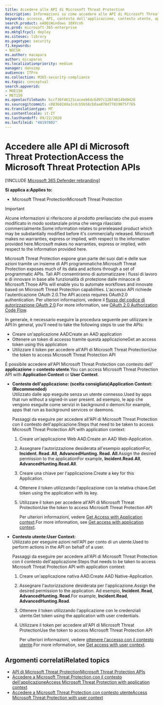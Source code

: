 ```yaml
---
title: Accedere alle API di Microsoft Threat Protection
description: Informazioni su come accedere alle API di Microsoft Threat Protection
keywords: accesso, API, contesto dell'applicazione, contesto utente, applicazione AAD, token di accesso
search.product: eADQiWindows 10XVcnh
ms.prod: microsoft-365-enterprise
ms.mktglfcycl: deploy
ms.sitesec: library
ms.pagetype: security
f1.keywords:
- NOCSH
ms.author: macapara
author: mjcaparas
ms.localizationpriority: medium
manager: dansimp
audience: ITPro
ms.collection: M365-security-compliance
ms.topic: conceptual
search.appverid:
- MOE150
- MET150
ms.openlocfilehash: bccf36f46121caceeb6dc6d97c126f48149d9426
ms.sourcegitcommit: c083602dda3cdcb5b58cb8aa070d77019075f765
ms.translationtype: MT
ms.contentlocale: it-IT
ms.lasthandoff: 09/22/2020
ms.locfileid: "48197882"
---
```

# <a name="access-the-microsoft-threat-protection-apis"></a><span data-ttu-id="2c7e3-104">Accedere alle API di Microsoft Threat Protection</span><span class="sxs-lookup"><span data-stu-id="2c7e3-104">Access the Microsoft Threat Protection APIs</span></span>

[!INCLUDE [Microsoft 365 Defender rebranding](../includes/microsoft-defender.md)]


<span data-ttu-id="2c7e3-105">**Si applica a:**</span><span class="sxs-lookup"><span data-stu-id="2c7e3-105">**Applies to:**</span></span>
- <span data-ttu-id="2c7e3-106">Microsoft Threat Protection</span><span class="sxs-lookup"><span data-stu-id="2c7e3-106">Microsoft Threat Protection</span></span>

>[!IMPORTANT] 
><span data-ttu-id="2c7e3-107">Alcune informazioni si riferiscono al prodotto prerilasciato che può essere modificato in modo sostanziale prima che venga rilasciato commercialmente.</span><span class="sxs-lookup"><span data-stu-id="2c7e3-107">Some information relates to prereleased product which may be substantially modified before it's commercially released.</span></span> <span data-ttu-id="2c7e3-108">Microsoft makes no warranties, express or implied, with respect to the information provided here.</span><span class="sxs-lookup"><span data-stu-id="2c7e3-108">Microsoft makes no warranties, express or implied, with respect to the information provided here.</span></span>


 <span data-ttu-id="2c7e3-109">Microsoft Threat Protection espone gran parte dei suoi dati e delle sue azioni tramite un insieme di API programmatiche.</span><span class="sxs-lookup"><span data-stu-id="2c7e3-109">Microsoft Threat Protection exposes much of its data and actions through a set of programmatic APIs.</span></span> <span data-ttu-id="2c7e3-110">Tali API consentiranno di automatizzare i flussi di lavoro e di innovare in base alle funzionalità di protezione dalle minacce di Microsoft.</span><span class="sxs-lookup"><span data-stu-id="2c7e3-110">Those APIs will enable you to automate workflows and innovate based on  Microsoft Threat Protection capabilities.</span></span> <span data-ttu-id="2c7e3-111">L'accesso API richiede l'autenticazione OAuth 2.0.</span><span class="sxs-lookup"><span data-stu-id="2c7e3-111">The API access requires OAuth2.0 authentication.</span></span> <span data-ttu-id="2c7e3-112">Per ulteriori informazioni, vedere il [flusso del codice di autorizzazione OAuth 2,0](https://docs.microsoft.com/azure/active-directory/develop/active-directory-v2-protocols-oauth-code).</span><span class="sxs-lookup"><span data-stu-id="2c7e3-112">For more information, see [OAuth 2.0 Authorization Code Flow](https://docs.microsoft.com/azure/active-directory/develop/active-directory-v2-protocols-oauth-code).</span></span>


<span data-ttu-id="2c7e3-113">In generale, è necessario eseguire la procedura seguente per utilizzare le API:</span><span class="sxs-lookup"><span data-stu-id="2c7e3-113">In general, you'll need to take the following steps to use the APIs:</span></span>
- <span data-ttu-id="2c7e3-114">Creare un'applicazione AAD</span><span class="sxs-lookup"><span data-stu-id="2c7e3-114">Create an AAD application</span></span>
- <span data-ttu-id="2c7e3-115">Ottenere un token di accesso tramite questa applicazione</span><span class="sxs-lookup"><span data-stu-id="2c7e3-115">Get an access token using this application</span></span>
- <span data-ttu-id="2c7e3-116">Utilizzare il token per accedere all'API di Microsoft Threat Protection</span><span class="sxs-lookup"><span data-stu-id="2c7e3-116">Use the token to access  Microsoft Threat Protection API</span></span>


<span data-ttu-id="2c7e3-117">È possibile accedere all'API Microsoft Threat Protection con contesto dell' **applicazione** o **contesto utente**.</span><span class="sxs-lookup"><span data-stu-id="2c7e3-117">You can access  Microsoft Threat Protection API with **Application Context** or **User Context**.</span></span>

- <span data-ttu-id="2c7e3-118">**Contesto dell'applicazione: (scelta consigliata)**</span><span class="sxs-lookup"><span data-stu-id="2c7e3-118">**Application Context: (Recommended)**</span></span> <br>
    <span data-ttu-id="2c7e3-119">Utilizzato dalle app eseguite senza un utente connesso.</span><span class="sxs-lookup"><span data-stu-id="2c7e3-119">Used by apps that run without a signed-in user present.</span></span> <span data-ttu-id="2c7e3-120">ad esempio, le app che vengono eseguite come servizi in background o demoni.</span><span class="sxs-lookup"><span data-stu-id="2c7e3-120">for example, apps that run as background services or daemons.</span></span>

    <span data-ttu-id="2c7e3-121">Passaggi da eseguire per accedere all'API di Microsoft Threat Protection con il contesto dell'applicazione:</span><span class="sxs-lookup"><span data-stu-id="2c7e3-121">Steps that need to be taken to access  Microsoft Threat Protection API with application context:</span></span>

  1. <span data-ttu-id="2c7e3-122">Creare un'applicazione Web AAD.</span><span class="sxs-lookup"><span data-stu-id="2c7e3-122">Create an AAD Web-Application.</span></span>
  2. <span data-ttu-id="2c7e3-123">Assegnare l'autorizzazione desiderata all'esempio applicationFor, **Incident. Read. All**, **AdvancedHunting. Read. All**.</span><span class="sxs-lookup"><span data-stu-id="2c7e3-123">Assign the desired permission to the applicationFor example, **Incident.Read.All**, **AdvancedHunting.Read.All**.</span></span> 
  3. <span data-ttu-id="2c7e3-124">Creare una chiave per l'applicazione.</span><span class="sxs-lookup"><span data-stu-id="2c7e3-124">Create a key for this Application.</span></span>
  4. <span data-ttu-id="2c7e3-125">Ottenere il token utilizzando l'applicazione con la relativa chiave.</span><span class="sxs-lookup"><span data-stu-id="2c7e3-125">Get token using the application with its key.</span></span>
  5. <span data-ttu-id="2c7e3-126">Utilizzare il token per accedere all'API di Microsoft Threat Protection</span><span class="sxs-lookup"><span data-stu-id="2c7e3-126">Use the token to access  Microsoft Threat Protection API</span></span>

     <span data-ttu-id="2c7e3-127">Per ulteriori informazioni, vedere [Get Access with Application context](api-create-app-web.md).</span><span class="sxs-lookup"><span data-stu-id="2c7e3-127">For more information, see [Get access with application context](api-create-app-web.md).</span></span>


- <span data-ttu-id="2c7e3-128">**Contesto utente:**</span><span class="sxs-lookup"><span data-stu-id="2c7e3-128">**User Context:**</span></span> <br>
    <span data-ttu-id="2c7e3-129">Utilizzato per eseguire azioni nell'API per conto di un utente.</span><span class="sxs-lookup"><span data-stu-id="2c7e3-129">Used to perform actions in the API on behalf of a user.</span></span>

    <span data-ttu-id="2c7e3-130">Passaggi da eseguire per accedere all'API di Microsoft Threat Protection con il contesto dell'applicazione:</span><span class="sxs-lookup"><span data-stu-id="2c7e3-130">Steps that needs to be taken to access  Microsoft Threat Protection API with application context:</span></span>
  1. <span data-ttu-id="2c7e3-131">Creare un'applicazione nativa AAD.</span><span class="sxs-lookup"><span data-stu-id="2c7e3-131">Create AAD Native-Application.</span></span>
  2. <span data-ttu-id="2c7e3-132">Assegnare l'autorizzazione desiderata per l'applicazione.</span><span class="sxs-lookup"><span data-stu-id="2c7e3-132">Assign the desired permission to the application.</span></span> <span data-ttu-id="2c7e3-133">Ad esempio, **Incident. Read**, **AdvancedHunting. Read**.</span><span class="sxs-lookup"><span data-stu-id="2c7e3-133">For example, **Incident.Read**, **AdvancedHunting.Read**.</span></span>
  3. <span data-ttu-id="2c7e3-134">Ottenere il token utilizzando l'applicazione con le credenziali utente.</span><span class="sxs-lookup"><span data-stu-id="2c7e3-134">Get token using the application with user credentials.</span></span>
  4. <span data-ttu-id="2c7e3-135">Utilizzare il token per accedere all'API di Microsoft Threat Protection</span><span class="sxs-lookup"><span data-stu-id="2c7e3-135">Use the token to access  Microsoft Threat Protection API</span></span>

     <span data-ttu-id="2c7e3-136">Per ulteriori informazioni, vedere [ottenere l'accesso con il contesto utente](api-create-app-user-context.md).</span><span class="sxs-lookup"><span data-stu-id="2c7e3-136">For more information, see [Get access with user context](api-create-app-user-context.md).</span></span>


## <a name="related-topics"></a><span data-ttu-id="2c7e3-137">Argomenti correlati</span><span class="sxs-lookup"><span data-stu-id="2c7e3-137">Related topics</span></span>
- [<span data-ttu-id="2c7e3-138">API di Microsoft Threat Protection</span><span class="sxs-lookup"><span data-stu-id="2c7e3-138">Microsoft Threat Protection APIs</span></span>](api-supported.md)
- [<span data-ttu-id="2c7e3-139">Accedere a Microsoft Threat Protection con il contesto dell'applicazione</span><span class="sxs-lookup"><span data-stu-id="2c7e3-139">Access  Microsoft Threat Protection with application context</span></span>](api-create-app-web.md)
- [<span data-ttu-id="2c7e3-140">Accedere a Microsoft Threat Protection con contesto utente</span><span class="sxs-lookup"><span data-stu-id="2c7e3-140">Access  Microsoft Threat Protection with user context</span></span>](api-create-app-user-context.md)
